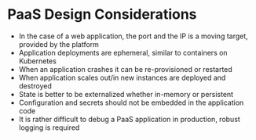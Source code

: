 # PaaS Design Considerations

* In the case of a web application, the port and the IP is a moving target, provided by the platform
* Application deployments are ephemeral, similar to containers on Kubernetes
* When an application crashes it can be re-provisioned or restarted
* When application scales out/in new instances are deployed and destroyed
* State is better to be externalized whether in-memory or persistent
* Configuration and secrets should not be embedded in the application code
* It is rather difficult to debug a PaaS application in production, robust logging is required



